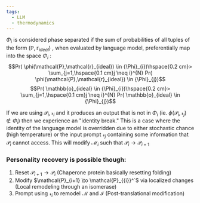 ```yaml
---
tags:
  - LLM
  - thermodynamics
---
```


${\Phi}_{i}$ is considered phase separated if the sum of probabilities of all tuples of the form $(\mathbb{P},\mathbb{r}_{ideal})$ , when evaluated by language model, preferentially map into the space ${\Phi}_{i}$ : 
$$Pr( \phi(\mathcal{P},\mathcal{r}_{ideal}) \in {\Phi}_{i})\hspace{0.2 cm}> \sum_{j=1,\hspace{0.1 cm}j \neq i}^{N} Pr( \phi(\mathcal{P},\mathcal{r}_{ideal}) \in {\Phi}_{j})$$
$$Pr( \mathbb{o}_{ideal} \in {\Phi}_{i})\hspace{0.2 cm}> \sum_{j=1,\hspace{0.1 cm}j \neq i}^{N} Pr( \mathbb{o}_{ideal} \in {\Phi}_{j})$$


If we are using $\mathcal{P}_{i},\mathcal{r}_{i}$ and it produces an output that is not in $\Phi_{i}$ (ie. $\phi(\mathcal{P}_{i},\mathcal{r}_{j}) \not \in {\Phi}_{i}$) then we experience an "identity break." This is a case where the identity of the language model is overridden due to either stochastic chance (high temperature) or the input prompt $\mathcal{r}_{j}$ containing some information that $\mathcal{P}_{i}$ cannot access. This will modify $\mathcal{M}_{i}$ such that $\mathcal{P}_{i} \to \mathcal{P}_{i+1}$ 


### Personality recovery is possible though:
1. Reset $\mathcal{P}_{i+1} \to \mathcal{P}_{i}$ (Chaperone protein basically resetting folding)
2. Modify $\mathcal{P}_{i+1} \to \mathcal{P}_{{i}}^`$   via localized changes (Local remodeling through an isomerase)
3. Prompt using $\mathcal{r}_i$ to remodel $\mathcal{M} \text{ and } \mathcal{I}$ (Post-translational modification)
